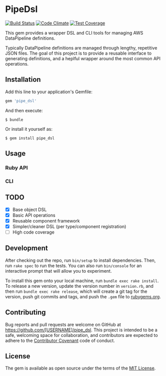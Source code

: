 # PipeDsl

[![Build Status](https://travis-ci.com/Ibotta/pipeline_dsl.svg?token=p3cwTFx7ToZtzJ6tLUid&branch=master)](https://travis-ci.com/Ibotta/pipeline_dsl) [![Code Climate](https://codeclimate.com/repos/57ffbcd69a61e94f2f002cd8/badges/1e454b2d835817f63388/gpa.svg)](https://codeclimate.com/repos/57ffbcd69a61e94f2f002cd8/feed) [![Test Coverage](https://codeclimate.com/repos/57ffbcd69a61e94f2f002cd8/badges/1e454b2d835817f63388/coverage.svg)](https://codeclimate.com/repos/57ffbcd69a61e94f2f002cd8/coverage)

This gem provides a wrapper DSL and CLI tools for managing AWS DataPipeline definitions.

Typically DataPipeline definitions are managed through lengthy, repetitive JSON files.  The goal of this project is to provide a reusable interface to generating definitions, and a heplful wrapper around the most common API operations.

## Installation

Add this line to your application's Gemfile:

```ruby
gem 'pipe_dsl'
```

And then execute:

    $ bundle

Or install it yourself as:

    $ gem install pipe_dsl

## Usage

### Ruby API

### CLI

## TODO

* [x] Base object DSL
* [x] Basic API operations
* [x] Reusable component framework
* [x] Simpler/cleaner DSL (per type/component registration)
* [ ] High code coverage

## Development

After checking out the repo, run `bin/setup` to install dependencies. Then, run `rake spec` to run the tests. You can also run `bin/console` for an interactive prompt that will allow you to experiment.

To install this gem onto your local machine, run `bundle exec rake install`. To release a new version, update the version number in `version.rb`, and then run `bundle exec rake release`, which will create a git tag for the version, push git commits and tags, and push the `.gem` file to [rubygems.org](https://rubygems.org).

## Contributing

Bug reports and pull requests are welcome on GitHub at https://github.com/[USERNAME]/pipe_dsl. This project is intended to be a safe, welcoming space for collaboration, and contributors are expected to adhere to the [Contributor Covenant](http://contributor-covenant.org) code of conduct.


## License

The gem is available as open source under the terms of the [MIT License](http://opensource.org/licenses/MIT).

